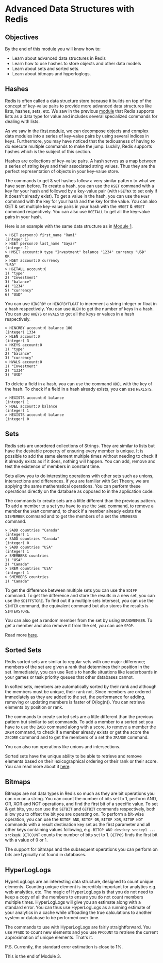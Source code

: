 # Advanced Data Structures with Redis

## Objectives

By the end of this module you will know how to:

- Learn about advanced data structures in Redis
- Learn how to use hashes to store objects and other data models
- Learn about sets and sorted sets.
- Learn about bitmaps and hyperloglogs. 

## Hashes

Redis is often called a data structure store because it builds on top of the concept of key-value pairs to provide more advanced data structures like lists, hashes, sets, etc. We saw in the previous [module](https://github.com/sayar/RedisMVA/blob/master/module2_getting_started/README.md) that Redis supports lists as a data type for value and includes several specialized commands for dealing with lists. 

As we saw in the [first module](https://github.com/sayar/RedisMVA/blob/master/module1_intro_kv_dbs/README.md), we can decompose objects and complex data modules into a series of key-value pairs by using several indices in keys. Furthermore, you may have noticed that the tediousness of having to do execute multiple commands to make the jump. Luckily, Redis supports hashes which is the subject of this section.

Hashes are collections of key-value pairs. A hash serves as a map between a series of string keys and their associated string values. Thus they are the perfect representation of objects in your key-value store. 

The commands to get & set hashes follow a very similar pattern to what we have seen before. To create a hash, you can use the `HSET` command with a key for your hash and followed by a key-value pair (with `HSETNX` to set only if it doesn't already exist). To get a value in the hash, you can use the `HGET` command with the key for your hash and the key for the value. You can also GET & set multiple key-value pairs in your hash with the `HMGET` & `HMSET` command respectively. You can also use `HGETALL` to get all the key-value pairs in your hash.

Here is an example with the same data structure as in [Module 1](https://github.com/sayar/RedisMVA/blob/master/module1_intro_kv_dbs/README.md).

```
> HSET person:0 first_name "Rami"
(integer 1)
> HSET person:0 last_name "Sayar"
(integer 1)
> HMSET account:0 type "Investment" balance "1234" currency "USD"
OK
> HGET account:0 currency
"USD"
> HGETALL account:0
1) "type"
2) "Investment"
3) "balance"
4) "1234"
5) "currency"
6) "USD"
```

You can use `HINCRBY` or `HINCRBYFLOAT` to increment a string integer or float in a hash respectively. You can use `HLEN` to get the number of keys in a hash. You can use `HKEYS` or `HVALS` to get all the keys or values in a hash respectively. 

```
> HINCRBY account:0 balance 100
(integer) 1334
> HLEN account:0
(integer) 3
> HKEYS account:0
1) "type"
2) "balance"
3) "currency"
> HVALS account:0
1) "Investment"
2) "1334"
3) "USD"
```

To delete a field in a hash, you can use the command `HDEL` with the key of the hash. To check if a field in a hash already exists, you can use `HEXISTS`. 

```
> HEXISTS account:0 balance
(integer) 1
> HDEL account:0 balance
(integer) 1
> HEXISTS account:0 balance
(integer) 0
```

## Sets

Redis sets are unordered collections of Strings. They are similar to lists but have the desirable property of ensuring every member is unique. It is possible to add the same element multiple times without needing to check if it already exists as if it does, nothing will happen. You can add, remove and test the existence of members in constant time.

Sets allow you to do interesting operations with other sets such as unions, intersections and differences. If you are familiar with Set Theory, we are applying the same mathematical operations. You can perform these operations directly on the database as opposed to in the application code. 

The commands to create sets are a little different than the previous pattern. To add a member to a set you have to use the `SADD` command, to remove a member the `SREM` command, to check if a member already exists the `SISMEMBER` command and to get the members of a set the `SMEMBERS` command. 

```
> SADD countries "Canada"
(integer) 1
> SADD countries "Canada"
(integer) 0
> SADD countries "USA"
(integer) 1
> SMEMBERS countries
1) "USA"
2) "Canada"
> SREM countries "USA"
(integer) 1
> SMEMBERS countries
1) "Canada"
```

To get the difference between multiple sets you can use the `SDIFF` command. To get the difference and store the results in a new set, you can use the `SDIFFSTORE`. To find out if a multiple sets intersect, you can use the `SINTER` command, the equivalent command but also stores the results is `SINTERSTORE`. 

You can also get a random member from the set by using `SRANDMEMBER`. To get a member and also remove it from the set, you can use `SPOP`.

Read more [here](http://redis.io/commands#set).

## Sorted Sets

Redis sorted sets are similar to regular sets with one major difference; members of the set are given a rank that determines their position in the set. Immediately, you can use Redis to handle situations like leaderboards in your games or task priority queues that other databases cannot. 

In softed sets, members are automatically sorted by their rank and although the members must be unique, their rank not. Since members are ordered immediately as they are added to the set, the performance for adding, removing or updating members is faster of O(log(n)). You can retrieve elements by position or rank. 

The commands to create sorted sets are a little different than the previous pattern but similar to set commands. To add a member to a sorted set you have to use the `ZADD` command along with a score, to remove a member the `ZREM` command, to check if a member already exists or get the score the `ZSCORE` command and to get the members of a set the `ZRANGE` command. 

You can also run operations like unions and intersections. 

Sorted sets have the unique ability to be able to retrieve and remove elements based on their lexicographical ordering or their rank or their score. You can read more about it [here](http://redis.io/commands#sorted_set). 

## Bitmaps

Bitmaps are not data types in Redis so much as they are bit operations you can run on a string. You can count the number of bits set to 1, perform AND, OR, XOR and NOT operations, and find the first bit of a specific value. To set & get bits, you can use the `SETBIT` and `GETBIT` commands respectively, both allow you to offset the bit you are operating on. To perform a bit-wise operation, you can use the `BITOP AND`, `BITOP OR`, `BITOP XOR`, `BITOP NOT` commands with a result destination key set as the first parameter and all other keys containing values following, e.g. `BITOP AND destkey srckey1 ... srckeyN`. `BITCOUNT` counts the number of bits set to 1. `BITPOS` finds the first bit with a value of 0 or 1. 

The support for bitmaps and the subsequent operations you can perform on bits are typically not found in databases. 

## HyperLogLogs 

HyperLogLogs are an interesting data structure, designed to count unique elements. Counting unique element is incredibly important for analytics e.g. web analytics, etc. The magic of HyperLogLogs is that you do not need to keep a copy of all the members to ensure  you do not count members multiple times. HyperLogLogs will give you an estimate along with a standard error. You can thus use HyperLogLogs as a running estimate of your analytics in a cache while offloading the true calculations to another system or database to be performed over time. 

The commands to use with HyperLogLogs are fairly straightforward. You use `PFADD` to count new elements and you use `PFCOUNT` to retrieve the current approximation of unique elements. That's it. 

P.S. Currently, the standard error estimation is close to 1%.

This is the end of Module 3.